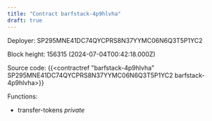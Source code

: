 ```yaml
---
title: "Contract barfstack-4p9hlvha"
draft: true
---
```

Deployer: SP295MNE41DC74QYCPRS8N37YYMC06N6Q3T5P1YC2


 



Block height: 156315 (2024-07-04T00:42:18.000Z)

Source code: {{<contractref "barfstack-4p9hlvha" SP295MNE41DC74QYCPRS8N37YYMC06N6Q3T5P1YC2 barfstack-4p9hlvha>}}

Functions:

* transfer-tokens _private_
